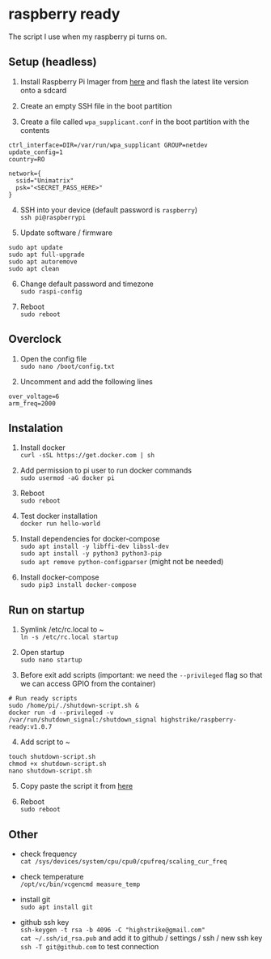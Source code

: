 # raspberry ready
The script I use when my raspberry pi turns on.

## Setup (headless)
1. Install Raspberry Pi Imager from [here](https://www.raspberrypi.org/downloads/) and flash the latest lite version onto a sdcard  

2. Create an empty SSH file in the boot partition  

3. Create a file called `wpa_supplicant.conf` in the boot partition with the contents  
```
ctrl_interface=DIR=/var/run/wpa_supplicant GROUP=netdev
update_config=1
country=RO

network={
  ssid="Unimatrix"
  psk="<SECRET_PASS_HERE>"
}
```

4. SSH into your device (default password is `raspberry`)  
`ssh pi@raspberrypi`

5. Update software / firmware  
```
sudo apt update
sudo apt full-upgrade
sudo apt autoremove
sudo apt clean
```

6. Change default password and timezone  
`sudo raspi-config`

7. Reboot  
`sudo reboot`

## Overclock
1. Open the config file  
`sudo nano /boot/config.txt`

2. Uncomment and add the following lines  
```
over_voltage=6
arm_freq=2000
```

## Instalation
1. Install docker  
`curl -sSL https://get.docker.com | sh`

2. Add permission to pi user to run docker commands  
`sudo usermod -aG docker pi`

3. Reboot  
`sudo reboot`

4. Test docker installation  
`docker run hello-world`

5. Install dependencies for docker-compose  
`sudo apt install -y libffi-dev libssl-dev`  
`sudo apt install -y python3 python3-pip`  
`sudo apt remove python-configparser` (might not be needed)

6. Install docker-compose  
`sudo pip3 install docker-compose`

## Run on startup
1. Symlink /etc/rc.local to ~  
`ln -s /etc/rc.local startup`

2. Open startup  
`sudo nano startup`

3. Before exit add scripts (important: we need the `--privileged` flag so that we can access GPIO from the container)  
```
# Run ready scripts
sudo /home/pi/./shutdown-script.sh &
docker run -d --privileged -v /var/run/shutdown_signal:/shutdown_signal highstrike/raspberry-ready:v1.0.7
```

4. Add script to ~  
```
touch shutdown-script.sh
chmod +x shutdown-script.sh
nano shutdown-script.sh
```

5. Copy paste the script it from [here](https://github.com/highstrike/raspberry/blob/master/shutdown-script.sh)

6. Reboot  
`sudo reboot`

## Other
- check frequency  
`cat /sys/devices/system/cpu/cpu0/cpufreq/scaling_cur_freq`

- check temperature  
`/opt/vc/bin/vcgencmd measure_temp`

- install git  
`sudo apt install git`

- github ssh key  
`ssh-keygen -t rsa -b 4096 -C "highstrike@gmail.com"`  
`cat ~/.ssh/id_rsa.pub` and add it to github / settings / ssh / new ssh key  
`ssh -T git@github.com` to test connection
